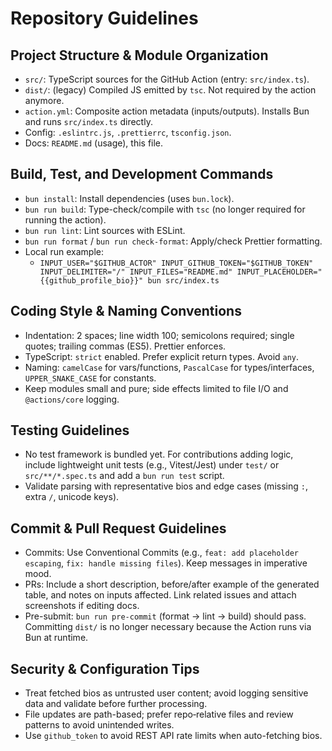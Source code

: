 # Repository Guidelines

## Project Structure & Module Organization
- `src/`: TypeScript sources for the GitHub Action (entry: `src/index.ts`).
- `dist/`: (legacy) Compiled JS emitted by `tsc`. Not required by the action anymore.
- `action.yml`: Composite action metadata (inputs/outputs). Installs Bun and runs `src/index.ts` directly.
- Config: `.eslintrc.js`, `.prettierrc`, `tsconfig.json`.
- Docs: `README.md` (usage), this file.

## Build, Test, and Development Commands
- `bun install`: Install dependencies (uses `bun.lock`).
- `bun run build`: Type-check/compile with `tsc` (no longer required for running the action).
- `bun run lint`: Lint sources with ESLint.
- `bun run format` / `bun run check-format`: Apply/check Prettier formatting.
- Local run example:
  - `INPUT_USER="$GITHUB_ACTOR" INPUT_GITHUB_TOKEN="$GITHUB_TOKEN" INPUT_DELIMITER="/" INPUT_FILES="README.md" INPUT_PLACEHOLDER="{{github_profile_bio}}" bun src/index.ts`

## Coding Style & Naming Conventions
- Indentation: 2 spaces; line width 100; semicolons required; single quotes; trailing commas (ES5). Prettier enforces.
- TypeScript: `strict` enabled. Prefer explicit return types. Avoid `any`.
- Naming: `camelCase` for vars/functions, `PascalCase` for types/interfaces, `UPPER_SNAKE_CASE` for constants.
- Keep modules small and pure; side effects limited to file I/O and `@actions/core` logging.

## Testing Guidelines
- No test framework is bundled yet. For contributions adding logic, include lightweight unit tests (e.g., Vitest/Jest) under `test/` or `src/**/*.spec.ts` and add a `bun run test` script.
- Validate parsing with representative bios and edge cases (missing `:`, extra `/`, unicode keys).

## Commit & Pull Request Guidelines
- Commits: Use Conventional Commits (e.g., `feat: add placeholder escaping`, `fix: handle missing files`). Keep messages in imperative mood.
- PRs: Include a short description, before/after example of the generated table, and notes on inputs affected. Link related issues and attach screenshots if editing docs.
- Pre-submit: `bun run pre-commit` (format → lint → build) should pass. Committing `dist/` is no longer necessary because the Action runs via Bun at runtime.

## Security & Configuration Tips
- Treat fetched bios as untrusted user content; avoid logging sensitive data and validate before further processing.
- File updates are path-based; prefer repo‑relative files and review patterns to avoid unintended writes.
- Use `github_token` to avoid REST API rate limits when auto-fetching bios.
